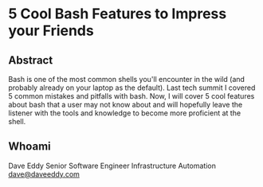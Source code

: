 # 5 Cool Bash Features to Impress your Friends

## Abstract

Bash is one of the most common shells you'll encounter in the wild (and probably
already on your laptop as the default). Last tech summit I covered 5 common
mistakes and pitfalls with bash. Now, I will cover 5 cool features about bash
that a user may not know about and will hopefully leave the listener with the
tools and knowledge to become more proficient at the shell.

## Whoami

Dave Eddy
Senior Software Engineer
Infrastructure Automation
dave@daveeddy.com

